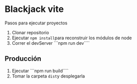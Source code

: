 # Blackjack vite

Pasos para ejecutar proyectos

1. Clonar repositorio
2. Ejecutar ```npm install```para reconstruir los módulos de node
3. Correr el devServer ```npm run dev````

## Producción

1. Ejecutar ```npm run build````
2. Tomar la carpeta ```dist```y desplegarla